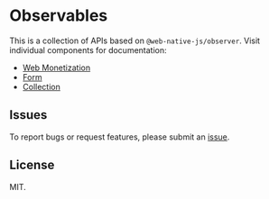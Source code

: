 # Observables

This is a collection of APIs based on `@web-native-js/observer`. Visit individual components for documentation:

+ [Web Monetization](https://github.com/onephrase/observables/tree/master/packages/webmonetization)
+ [Form](https://github.com/onephrase/observables/tree/master/packages/form)
+ [Collection](https://github.com/onephrase/observables/tree/master/packages/collection)

## Issues

To report bugs or request features, please submit an [issue](https://github.com/onephrase/observables/issues).

## License

MIT.
